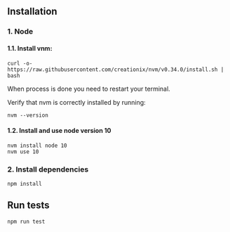 ## Installation

### 1. Node

#### 1.1. Install vnm:
```
curl -o- https://raw.githubusercontent.com/creationix/nvm/v0.34.0/install.sh | bash
```
When process is done you need to restart your terminal.

Verify that nvm is correctly installed by running:
```
nvm --version
```

#### 1.2. Install and use node version 10
```
nvm install node 10
nvm use 10
```

### 2. Install dependencies
```
npm install
```

## Run tests
```
npm run test
```